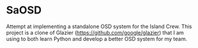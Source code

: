 # SaOSD
Attempt at implementing a standalone OSD system for the Island Crew.
This project is a clone of Glazier (https://github.com/google/glazier) that I am using to both learn Python
and develop a better OSD system for my team.
